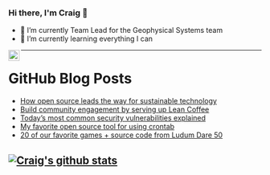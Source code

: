 ### Hi there, I'm Craig 👋

<!--
**CraigTeelFugro/CraigTeelFugro** is a ✨ _special_ ✨ repository because its `README.md` (this file) appears on your GitHub profile.

Here are some ideas to get you started:
-->

- 🔭 I’m currently Team Lead for the Geophysical Systems team
- 🌱 I’m currently learning everything I can

[<img align="left" alt="Craig Teel | LinkedIn" width="22px" src="https://cdn.jsdelivr.net/npm/simple-icons@v3/icons/linkedin.svg" />][linkedin]

---

# GitHub Blog Posts

<!-- BLOG-POST-LIST:START -->
- [How open source leads the way for sustainable technology](https://opensource.com/article/22/5/open-source-sustainable-technology)
- [Build community engagement by serving up Lean Coffee](https://opensource.com/article/22/5/open-practice-library-lean-coffee)
- [Today’s most common security vulnerabilities explained](https://github.blog/2022-05-06-todays-most-common-security-vulnerabilities-explained/)
- [My favorite open source tool for using crontab](https://opensource.com/article/22/5/cron-crontab-ui)
- [20 of our favorite games + source code from Ludum Dare 50](https://github.blog/2022-05-05-ludum-dare-50/)
<!-- BLOG-POST-LIST:END -->

## [![Craig's github stats](https://github-readme-stats.vercel.app/api?username=craigteelfugro)](https://github.com/anuraghazra/github-readme-stats)


[linkedin]: https://linkedin.com/in/craig-teel-b8786771
